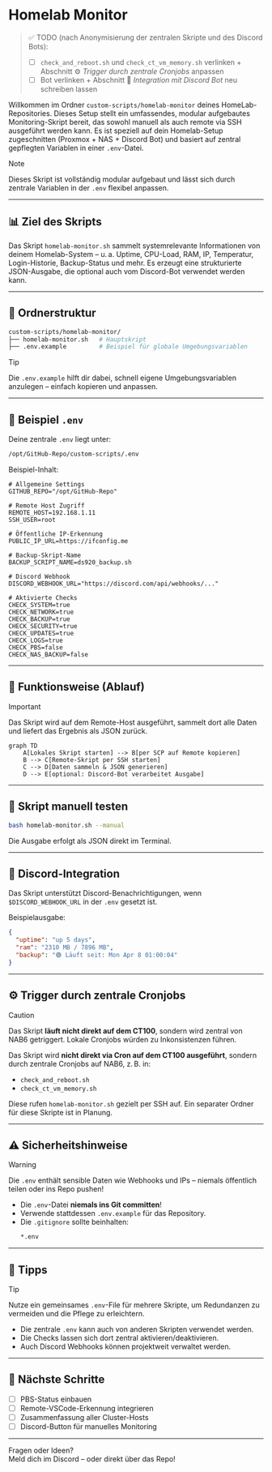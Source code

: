 # Homelab Monitor

> ✅ TODO (nach Anonymisierung der zentralen Skripte und des Discord Bots):
>
> - [ ] `check_and_reboot.sh` und `check_ct_vm_memory.sh` verlinken + Abschnitt ⚙️ *Trigger durch zentrale Cronjobs* anpassen
> - [ ] Bot verlinken + Abschnitt 🤖 *Integration mit Discord Bot* neu schreiben lassen

Willkommen im Ordner `custom-scripts/homelab-monitor` deines HomeLab-Repositories. Dieses Setup stellt ein umfassendes, modular aufgebautes Monitoring-Skript bereit, das sowohl manuell als auch remote via SSH ausgeführt werden kann. Es ist speziell auf dein Homelab-Setup zugeschnitten (Proxmox + NAS + Discord Bot) und basiert auf zentral gepflegten Variablen in einer `.env`-Datei.

> [!NOTE]
> Dieses Skript ist vollständig modular aufgebaut und lässt sich durch zentrale Variablen in der `.env` flexibel anpassen.

---

## 📊 Ziel des Skripts

Das Skript `homelab-monitor.sh` sammelt systemrelevante Informationen von deinem Homelab-System – u. a. Uptime, CPU-Load, RAM, IP, Temperatur, Login-Historie, Backup-Status und mehr. Es erzeugt eine strukturierte JSON-Ausgabe, die optional auch vom Discord-Bot verwendet werden kann.

---

## 📂 Ordnerstruktur

```bash
custom-scripts/homelab-monitor/
├── homelab-monitor.sh   # Hauptskript
├── .env.example         # Beispiel für globale Umgebungsvariablen
```

> [!TIP]
> Die `.env.example` hilft dir dabei, schnell eigene Umgebungsvariablen anzulegen – einfach kopieren und anpassen.

---

## 🧾 Beispiel `.env`

Deine zentrale `.env` liegt unter:  
```bash
/opt/GitHub-Repo/custom-scripts/.env
```

Beispiel-Inhalt:

```env
# Allgemeine Settings
GITHUB_REPO="/opt/GitHub-Repo"

# Remote Host Zugriff
REMOTE_HOST=192.168.1.11
SSH_USER=root

# Öffentliche IP-Erkennung
PUBLIC_IP_URL=https://ifconfig.me

# Backup-Skript-Name
BACKUP_SCRIPT_NAME=ds920_backup.sh

# Discord Webhook
DISCORD_WEBHOOK_URL="https://discord.com/api/webhooks/..."

# Aktivierte Checks
CHECK_SYSTEM=true
CHECK_NETWORK=true
CHECK_BACKUP=true
CHECK_SECURITY=true
CHECK_UPDATES=true
CHECK_LOGS=true
CHECK_PBS=false
CHECK_NAS_BACKUP=false
```

---

## 🔎 Funktionsweise (Ablauf)

> [!IMPORTANT]
> Das Skript wird auf dem Remote-Host ausgeführt, sammelt dort alle Daten und liefert das Ergebnis als JSON zurück.

```mermaid
graph TD
    A[Lokales Skript starten] --> B[per SCP auf Remote kopieren]
    B --> C[Remote-Skript per SSH starten]
    C --> D[Daten sammeln & JSON generieren]
    D --> E[optional: Discord-Bot verarbeitet Ausgabe]
```

---

## 🚀 Skript manuell testen

```bash
bash homelab-monitor.sh --manual
```

Die Ausgabe erfolgt als JSON direkt im Terminal.

---

## 🤖 Discord-Integration

Das Skript unterstützt Discord-Benachrichtigungen, wenn `$DISCORD_WEBHOOK_URL` in der `.env` gesetzt ist.

Beispielausgabe:

```json
{
  "uptime": "up 5 days",
  "ram": "2310 MB / 7896 MB",
  "backup": "🟢 Läuft seit: Mon Apr 8 01:00:04"
}
```

---

## ⚙️ Trigger durch zentrale Cronjobs

> [!CAUTION]
> Das Skript **läuft nicht direkt auf dem CT100**, sondern wird zentral von NAB6 getriggert. Lokale Cronjobs würden zu Inkonsistenzen führen.

Das Skript wird **nicht direkt via Cron auf dem CT100 ausgeführt**, sondern durch zentrale Cronjobs auf NAB6, z. B. in:

- `check_and_reboot.sh`
- `check_ct_vm_memory.sh`

Diese rufen `homelab-monitor.sh` gezielt per SSH auf. Ein separater Ordner für diese Skripte ist in Planung.

---

## ⚠️ Sicherheitshinweise

> [!WARNING]
> Die `.env` enthält sensible Daten wie Webhooks und IPs – niemals öffentlich teilen oder ins Repo pushen!

- Die `.env`-Datei **niemals ins Git committen**!
- Verwende stattdessen `.env.example` für das Repository.
- Die `.gitignore` sollte beinhalten:
  ```bash
  *.env
  ```

---

## 🧠 Tipps

> [!TIP]
> Nutze ein gemeinsames `.env`-File für mehrere Skripte, um Redundanzen zu vermeiden und die Pflege zu erleichtern.

- Die zentrale `.env` kann auch von anderen Skripten verwendet werden.
- Die Checks lassen sich dort zentral aktivieren/deaktivieren.
- Auch Discord Webhooks können projektweit verwaltet werden.

---

## 📌 Nächste Schritte

- [ ] PBS-Status einbauen
- [ ] Remote-VSCode-Erkennung integrieren
- [ ] Zusammenfassung aller Cluster-Hosts
- [ ] Discord-Button für manuelles Monitoring

---

Fragen oder Ideen?  
Meld dich im Discord – oder direkt über das Repo!
